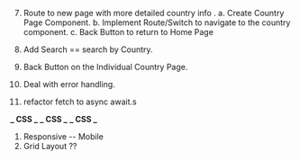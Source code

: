 <!-- 1.  Fetch data from an API that returns Country data -->

<!-- 2.  Display a list of Countries with Name, population and density -->

<!-- 3.  Create Button that sorts country by population. -->

<!-- 4.  Create Button that only displays countries with 20 million plus in population. -->

<!-- 5.  Create button that Shows only English speaking countries. -->

<!-- 6.  Display countries by Region ( Africa, Americas, Asia, Europe, Oceania ). -->

7.  Route to new page with more detailed country info .
    a. Create Country Page Component.
    b. Implement Route/Switch to navigate to the country component.
    c. Back Button to return to Home Page

8.  Add Search == search by Country.

9.  Back Button on the Individual Country Page.

10. Deal with error handling.

11. refactor fetch to async await.s

**_ CSS _**
**_ CSS _**
**_ CSS _**

1.  Responsive -- Mobile
2.  Grid Layout ??
